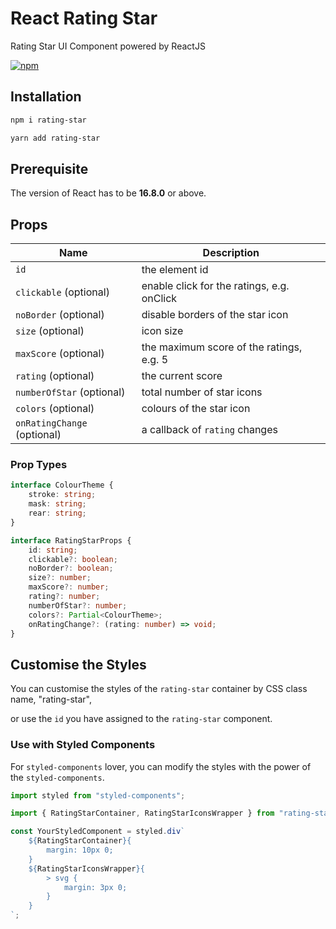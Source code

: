 # React Rating Star #

Rating Star UI Component powered by ReactJS

[![npm](https://img.shields.io/npm/v/rating-star?color=%23ffb100&style=flat-square)](https://www.npmjs.com/package/rating-star)

## Installation ##

```bash
npm i rating-star
```

```bash
yarn add rating-star
```

## Prerequisite ##

The version of React has to be **16.8.0** or above.

## Props ##

| Name                        | Description                                |
| --------------------------- | ------------------------------------------ |
| `id`                        | the element id                             |
| `clickable` (optional)      | enable click for the ratings, e.g. onClick |
| `noBorder` (optional)       | disable borders of the star icon           |
| `size` (optional)           | icon size                                  |
| `maxScore` (optional)       | the maximum score of the ratings, e.g. 5   |
| `rating` (optional)         | the current score                          |
| `numberOfStar` (optional)   | total number of star icons                 |
| `colors` (optional)         | colours of the star icon                   |
| `onRatingChange` (optional) | a callback of `rating` changes             |

### Prop Types ###

```typescript
interface ColourTheme {
    stroke: string;
    mask: string;
    rear: string;
}

interface RatingStarProps {
    id: string;
    clickable?: boolean;
    noBorder?: boolean;
    size?: number;
    maxScore?: number;
    rating?: number;
    numberOfStar?: number;
    colors?: Partial<ColourTheme>;
    onRatingChange?: (rating: number) => void;
}
```

## Customise the Styles ##

You can customise the styles of the `rating-star` container by CSS class name, "rating-star",

or use the `id` you have assigned to the `rating-star` component.

### Use with Styled Components ###

For `styled-components` lover, you can modify the styles with the power of the `styled-components`.

```typescript
import styled from "styled-components";

import { RatingStarContainer, RatingStarIconsWrapper } from "rating-star";

const YourStyledComponent = styled.div`
    ${RatingStarContainer}{
        margin: 10px 0;
    }
    ${RatingStarIconsWrapper}{
        > svg {
            margin: 3px 0;
        }
    }
`;
```

<!-- ## Demos ## -->